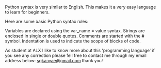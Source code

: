 Python syntax is very similar to English. This makes it a very easy language to learn for beginners.

Here are some basic Python syntax rules:

Variables are declared using the var_name = value syntax.
Strings are enclosed in single or double quotes.
Comments are started with the # symbol.
Indentation is used to indicate the scope of blocks of code.

As student at ALX I like to know more about this 'programming language' if you see any correction please fell free to contact me through my email address below:
sgkanyae@gmail.com thank you!